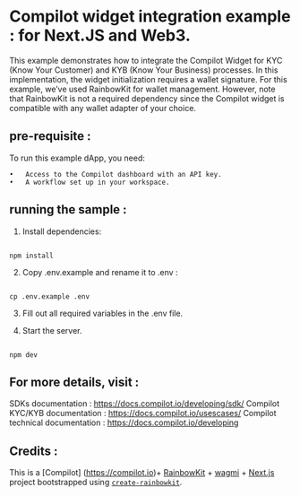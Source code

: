 
Compilot widget integration example : for Next.JS and Web3. 
===========================================================

This example demonstrates how to integrate the Compilot Widget for KYC (Know Your Customer) and KYB (Know Your Business) processes. In this implementation, the widget initialization requires a wallet signature. For this example, we’ve used RainbowKit for wallet management. However, note that RainbowKit is not a required dependency since the Compilot widget is compatible with any wallet adapter of your choice.

## pre-requisite :
To run this example dApp, you need:

	•	Access to the Compilot dashboard with an API key.
	•	A workflow set up in your workspace.


## running the sample :

1. Install dependencies:

~~~~

npm install

~~~~

2) Copy .env.example and rename it to .env :

~~~~

cp .env.example .env 

~~~~

3) Fill out all required variables in the .env file.

4) Start the server.

~~~~

npm dev

~~~~

## For more details, visit : 
SDKs documentation : https://docs.compilot.io/developing/sdk/
Compilot KYC/KYB documentation : https://docs.compilot.io/usescases/
Compilot technical documentation :   https://docs.compilot.io/developing

## Credits :
This is a [Compilot] (https://compilot.io)+ [RainbowKit](https://rainbowkit.com) + [wagmi](https://wagmi.sh) + [Next.js](https://nextjs.org/) project bootstrapped using [`create-rainbowkit`](/packages/create-rainbowkit).